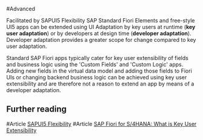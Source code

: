 #Advanced 

Facilitated by SAPUI5 Flexibility SAP Standard Fiori Elements and free-style UI5 apps can be extended using UI Adaptation by key users at runtime (**key user adaptation**) or by developers at design time (**developer adaptation**). Developer adaptation provides a greater scope for change compared to key user adaptation.

Standard SAP Fiori apps typically cater for key user extensibility of fields and business logic using the 'Custom Fields' and 'Custom Logic' apps. Adding new fields in the virtual data model and adding those fields to Fiori UIs or changing backend business logic can be achieved using key user extensibility and are therefore not a reason to extend an app by means of a developer adaptation.

## Further reading

#Article [SAPUI5 Flexibility](https://help.sap.com/docs/UI5_FLEXIBILITY)
#Article [SAP Fiori for S/4HANA: What is Key User Extensibility](https://community.sap.com/t5/technology-blog-posts-by-sap/sap-fiori-for-sap-s-4hana-what-is-key-user-extensibility-and-who-are-your/ba-p/13560372)


